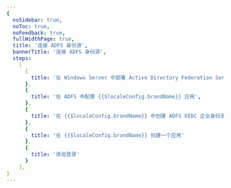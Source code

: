 ```yaml
---
{
  noSidebar: true,
  noToc: true,
  noFeedback: true,
  fullWidthPage: true,
  title: '连接 ADFS 身份源',
  bannerTitle: '连接 ADFS 身份源',
  steps:
    [
      {
        title: '在 Windows Server 中部署 Active Directory Federation Services',
      },
      {
        title: '在 ADFS 中配置 {{$localeConfig.brandName}} 应用',
      },
      {
        title: '在 {{$localeConfig.brandName}} 中创建 ADFS OIDC 企业身份源'
      },
      {
        title: '在 {{$localeConfig.brandName}} 创建一个应用'
      },
      {
        title: '体验登录'
      }
    ],
}
---
```


<IntegrationDetail backLink="/en/guides/connections/social"/>
